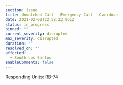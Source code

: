 ```yaml
---
section: issue
title: Unwatched Call - Emergency Call - Overdose
date: 2021-02-02T22:58:22.961Z
status: in_progress
pinned: ""
current_severity: disrupted
max_severity: disrupted
duration: ""
resolved_on: ""
affected:
  - South Los Santos
enableComments: false
---
```

Responding Units: RB-74